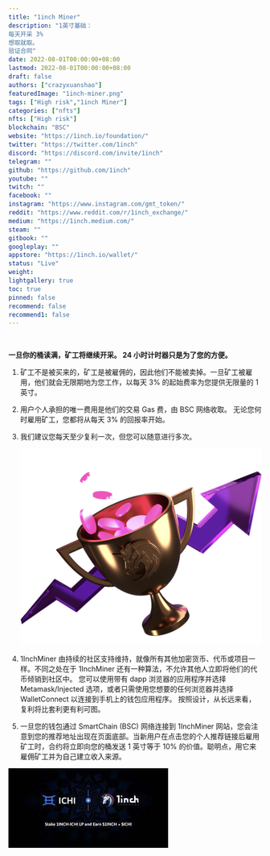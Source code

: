 ```yaml
---
title: "1inch Miner"
description: "1英寸基础：
每天开采 3%
想取就取。
验证合同"
date: 2022-08-01T00:00:00+08:00
lastmod: 2022-08-01T00:00:00+08:00
draft: false
authors: ["crazyxuanshao"]
featuredImage: "1inch-miner.png"
tags: ["High risk","1inch Miner"]
categories: ["nfts"]
nfts: ["High risk"]
blockchain: "BSC"
website: "https://1inch.io/foundation/"
twitter: "https://twitter.com/1inch"
discord: "https://discord.com/invite/1inch"
telegram: ""
github: "https://github.com/1inch"
youtube: ""
twitch: ""
facebook: ""
instagram: "https://www.instagram.com/gmt_token/"
reddit: "https://www.reddit.com/r/1inch_exchange/"
medium: "https://1inch.medium.com/"
steam: ""
gitbook: ""
googleplay: ""
appstore: "https://1inch.io/wallet/"
status: "Live"
weight: 
lightgallery: true
toc: true
pinned: false
recommend: false
recommend1: false
---
```


​				

**一旦你的桶读满，矿工将继续开采。 24 小时计时器只是为了您的方便。**

1. 矿工不是被买来的，矿工是被雇佣的，因此他们不能被卖掉。一旦矿工被雇用，他们就会无限期地为您工作，以每天 3% 的起始费率为您提供无限量的 1 英寸。

2. 用户个人承担的唯一费用是他们的交易 Gas 费，由 BSC 网络收取。
   无论您何时雇用矿工，您都将从每天 3% 的回报率开始。

3. 我们建议您每天至少复利一次，但您可以随意进行多次。

   ![start-image](start-image.png)

4.  1InchMiner 由持续的社区支持维持，就像所有其他加密货币、代币或项目一样。不同之处在于 1InchMiner 还有一种算法，不允许其他人立即将他们的代币倾销到社区中。
   您可以使用带有 dapp 浏览器的应用程序并选择 Metamask/Injected 选项，或者只需使用您想要的任何浏览器并选择 WalletConnect 以连接到手机上的钱包应用程序。
   按照设计，从长远来看，复利将比套利更有利可图。

5. 一旦您的钱包通过 SmartChain (BSC) 网络连接到 1InchMiner 网站，您会注意到您的推荐地址出现在页面底部。当新用户在点击您的个人推荐链接后雇用矿工时，合约将立即向您的桶发送 1 英寸等于 10% 的价值。聪明点，用它来雇佣矿工并为自己建立收入来源。

![opq](opq.png)